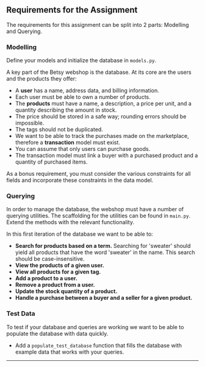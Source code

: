 ## Requirements for the Assignment

The requirements for this assignment can be split into 2 parts: Modelling and Querying.

### Modelling

Define your models and initialize the database in `models.py`.

A key part of the Betsy webshop is the database. At its core are the users and the products they offer:

- A **user** has a name, address data, and billing information.
- Each user must be able to own a number of products.
- The **products** must have a name, a description, a price per unit, and a quantity describing the amount in stock.
- The price should be stored in a safe way; rounding errors should be impossible.
- The tags should not be duplicated.
- We want to be able to track the purchases made on the marketplace, therefore a **transaction** model must exist.
- You can assume that only users can purchase goods.
- The transaction model must link a buyer with a purchased product and a quantity of purchased items.

As a bonus requirement, you must consider the various constraints for all fields and incorporate these constraints in the data model.

### Querying

In order to manage the database, the webshop must have a number of querying utilities. The scaffolding for the utilities can be found in `main.py`. Extend the methods with the relevant functionality.

In this first iteration of the database we want to be able to:

- **Search for products based on a term.** Searching for 'sweater' should yield all products that have the word 'sweater' in the name. This search should be case-insensitive.
- **View the products of a given user.**
- **View all products for a given tag.**
- **Add a product to a user.**
- **Remove a product from a user.**
- **Update the stock quantity of a product.**
- **Handle a purchase between a buyer and a seller for a given product.**

### Test Data

To test if your database and queries are working we want to be able to populate the database with data quickly.

- Add a `populate_test_database` function that fills the database with example data that works with your queries.

---
